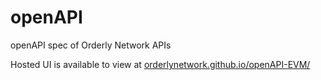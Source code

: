# openAPI
openAPI spec of Orderly Network APIs

Hosted UI is available to view at [orderlynetwork.github.io/openAPI-EVM/](https://orderlynetwork.github.io/openAPI-EVM/)
